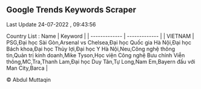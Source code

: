 

## Google Trends Keywords Scraper 
 
Last Update 24-07-2022 , 09:43:56

Country List :
 Name  | Keyword |
| ------------- | ------------- |
| VIETNAM | PSG,Đại học Sài Gòn,Arsenal vs Chelsea,Đại học Quốc gia Hà Nội,Đại học Bách khoa,Đại học Thủy lợi,Đại học Y Hà Nội,Neu,Công nghệ thông tin,Quản trị kinh doanh,Mike Tyson,Học viện Công nghệ Bưu chính Viễn thông,MC,Tra,Thanh Lam,Đại học Duy Tân,Tự Long,Nam Em,Bayern đấu với Man City,Barca |



© Abdul Muttaqin 
